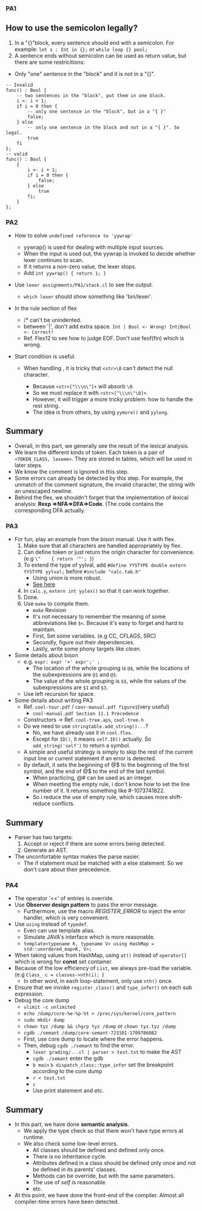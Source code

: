 ### PA1

How to use the semicolon legally?
---
1. In a "{}"block, every sentence should end with a semicolon. For example: `let s : Int in {};` or `while loop {} pool;`
2. A sentence ends without semicolon can be used as return value, but there are some restricitions:
- Only "one" sentence in the "block" and it is not in a "{}".
```cool
-- Invalid
func() : Bool {
	-- two sentences in the "block", put them in one block.
	i <- i + 1;
	if i = 0 then {
		-- only one sentence in the "block", but in a "{ }"
		false;
	} else
		-- only one sentence in the block and not in a "{ }". So legal.
		true
	fi
};
-- valid
func() : Bool {
	{
		i <- i + 1;
		if i = 0 then {
			false;
		} else
			true
		fi;
	}
};

```

### PA2

- How to solve `undefined reference to 'yywrap'`
  - yywrap() is used for dealing with multiple input sources.
  - When the input is used out, the yywrap is invoked to decide whether lexer continues to scan.
  - If it returns a non-zero value, the lexer stops.
  - Add `int yywrap() { return 1; }`

- Use `lexer assignments/PA1/stack.cl` to see the output.
  - `which lexer` should show something like 'bin/lexer'.  

- In the rule section of flex
  - /* can't be unindented.
  - between '|', don't add extra space. `Int | Bool <- Wrong! Int|Bool <- Correct!`
  - Ref. Flex12 to see how to judge EOF. Don't use feof(fin) which is wrong.

- Start condition is useful.
	- When handling <str>, it is tricky that `<str>\0` can't detect the null character.
		- Because `<str>[^\\\n\"]+` will absorb `\0`.
		- So we must replace it with `<str>[^\\\n\"\0]+`.
		- However, it will trigger a more tricky problem: how to handle the rest string.
		- The idea is from others, by using `yymore()` and `yyleng`.

Summary
---
- Overall, in this part, we generally see the result of the lexical analysis.
- We learn the different kinds of token. Each token is a pair of `<TOKEN_CLASS, lexeme>`. They are stored in tables, which will be used in later steps.
- We know the comment is ignored in this step.
- Some errors can already be detected by this step. For example, the unmatch of the comment signature, the invalid character, the string with an unescaped newline. 
- Behind the flex, we shouldn't forget that the implementation of lexical analysis: **Rexp =>NFA=>DFA=>Code**. (The code contains the corresponding DFA actually.

### PA3

- For fun, play an example from the bison manual. Use it with flex.
	1. Make sure that all characters are handled appropriately by flex.
	2. Can define token or just return the origin character for convenience.(e.g `\^	{ return '^'; }`)
	3. To extend the type of yylval, add `#define YYSTYPE double extern YYSTYPE yylval;` before `#include "calc.tab.h"`
		- Using union is more	robust.
		- [See here](https://zhuanlan.zhihu.com/p/143867739)
	4. In `calc.y`, `extern int yylex()` so that it can work together.
	5. Done.
	6. Use `make` to compile them.
		- `make` Revision
		- It's not necessary to remember the meaning of some abbreviations like `$<`. Because it's easy to forget and hard to maintain.
		- First, Set some variables. (e.g CC, CFLAGS, SRC)
		- Secondly, figure out their dependencies.
		- Lastly, write some phony targets like *clean*.
- Some details about bison
	- e.g. `expr: expr '+' expr';' ;`
		- The location of the whole grouping is `@$`, while the locations of the subexpressions are `@1` and `@3`.
		- The value of the whole grouping is `$$`, while the values of the subexpressions are `$1` and `$3`.
	- Use left recursion for space.
- Some details about writing PA3
	- Ref. `cool-tour.pdf` / `coor-manual.pdf figure1`(very useful)
		- `cool-manual.pdf Section 11.1 Precedence`
	- Constructors -> Ref. `cool-tree.aps`, `cool-tree.h`
	- Do we need to use `stringtable.add_string()...`?
		- No, we have already use it in `cool.flex`.
		- Except for `ID()`, it means `self.ID()` actually. So `add_string('self')` to return a symbol.
	- A simple and useful strategy is simply to skip the rest of the current input line or current statement if an error is detected.
	- By default, it sets the beginning of @\$ to the beginning of the first symbol, and the end of @\$ to the end of the last symbol.
		- When practicing, @\# can be used as an integer.
		- When meetting the empty rule, i don't know how to set the line number of it. It returns something like #-1073741822.
		- So i reduce the use of empty rule, which causes more shift-reduce conflicts.

Summary
---
- Parser has two targets:
	1. Accept or reject if there are some errors being detected.
	2. Generate an AST.
- The unconfortable syntax makes the parse easier.
	- The if statement must be matched with a else statement. So we don't care about their precedence. 


### PA4

- The operator '<<' of entries is override.
- Use **Observer design pattern** to pass the error message.
	- Furthermore, use the macro *REGISTER_ERROR* to inject the error handler, which is very convenient.
- Use `using` instead of `typedef`.
	- Even can use template alias.
	- Simulate JAVA's interface which is more reasonable.
	- `template<typename K, typename V> using HashMap = std::unordered_map<K, V>;`
- When taking values from HashMap, using `at()` instead of `operator[]` which is wrong for **const** set container.
- Because of the low efficiency of `List`, we always pre-load the variable.(e.g `Class_ c = classes->nth(i); `)
	- In other word, in each loop-statement, only use `nth()` once.
- Ensure that we invoke `register_class()` and `type_infer()` on each sub expression.
- Debug the core dump
	- `ulimit -c unlimited`
	- `echo /dump/core-%e-%p-%t > /proc/sys/kernel/core_pattern`
	- `sudo mkdir dump`
	- `chown tyz /dump && chgrp tyz /dump` or `chown tyz.tyz /dump`
	- `cgdb ./semant /dump/core-semant-723101-1709786082`
	- First, use core dump to locate where the error happens.
	- Then, debug `cgdb ./semant` to find the error.
		- `lexer grading/...cl | parser > test.txt` to make the AST
		- `cgdb ./semant` enter the gdb
		- `b main` `b dispatch_class::type_infer` set the breakpoint according to the core dump
		- `r < test.txt`
		- `c`
		- Use print statement and etc.

Summary
---
- In this part, we have done **semantic analysis**.
	- We apply the type check so that there won't have type errors at runtime.
	- We also check some low-level errors.
		- All classes should be defined and defined only once.
		- There is no inheritance cycle.
		- Attributes defined in a class should be defined only once and not be defined in its parents' classes.
		- Methods can be override, but with the same parameters.
		- The use of *self* is reasonable.
		- etc.
- At this point, we have done the front-end of the compiler. Almost all compiler-time errors have been detected.

